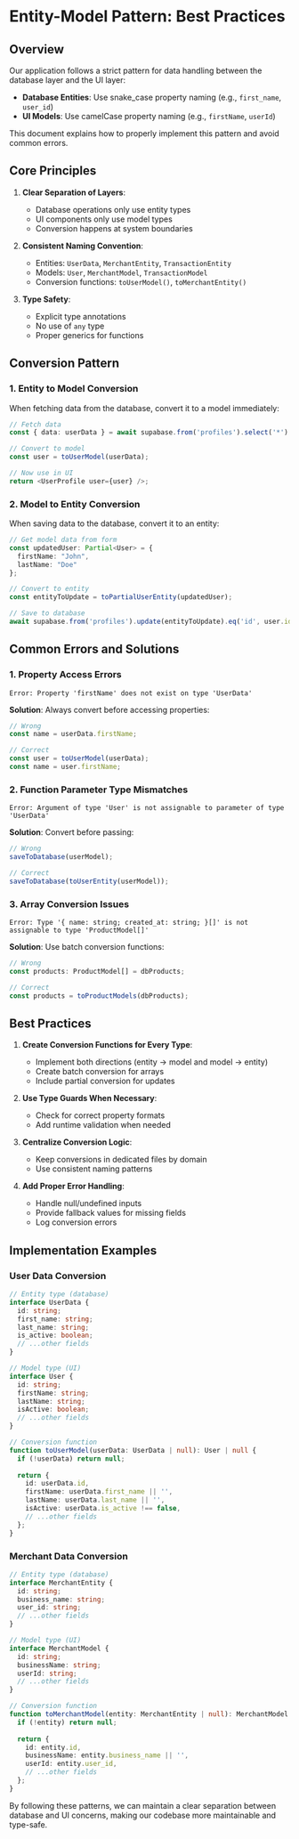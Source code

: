 # Entity-Model Pattern: Best Practices

## Overview

Our application follows a strict pattern for data handling between the database layer and the UI layer:

- **Database Entities**: Use snake_case property naming (e.g., `first_name`, `user_id`)
- **UI Models**: Use camelCase property naming (e.g., `firstName`, `userId`)

This document explains how to properly implement this pattern and avoid common errors.

## Core Principles

1. **Clear Separation of Layers**:
   - Database operations only use entity types
   - UI components only use model types
   - Conversion happens at system boundaries

2. **Consistent Naming Convention**:
   - Entities: `UserData`, `MerchantEntity`, `TransactionEntity`
   - Models: `User`, `MerchantModel`, `TransactionModel`
   - Conversion functions: `toUserModel()`, `toMerchantEntity()`

3. **Type Safety**:
   - Explicit type annotations
   - No use of `any` type
   - Proper generics for functions

## Conversion Pattern

### 1. Entity to Model Conversion

When fetching data from the database, convert it to a model immediately:

```typescript
// Fetch data
const { data: userData } = await supabase.from('profiles').select('*').single();

// Convert to model
const user = toUserModel(userData);

// Now use in UI
return <UserProfile user={user} />;
```

### 2. Model to Entity Conversion

When saving data to the database, convert it to an entity:

```typescript
// Get model data from form
const updatedUser: Partial<User> = {
  firstName: "John",
  lastName: "Doe"
};

// Convert to entity
const entityToUpdate = toPartialUserEntity(updatedUser);

// Save to database
await supabase.from('profiles').update(entityToUpdate).eq('id', user.id);
```

## Common Errors and Solutions

### 1. Property Access Errors

```
Error: Property 'firstName' does not exist on type 'UserData'
```

**Solution**: Always convert before accessing properties:

```typescript
// Wrong
const name = userData.firstName;

// Correct
const user = toUserModel(userData);
const name = user.firstName;
```

### 2. Function Parameter Type Mismatches

```
Error: Argument of type 'User' is not assignable to parameter of type 'UserData'
```

**Solution**: Convert before passing:

```typescript
// Wrong
saveToDatabase(userModel);

// Correct
saveToDatabase(toUserEntity(userModel));
```

### 3. Array Conversion Issues

```
Error: Type '{ name: string; created_at: string; }[]' is not assignable to type 'ProductModel[]'
```

**Solution**: Use batch conversion functions:

```typescript
// Wrong
const products: ProductModel[] = dbProducts;

// Correct
const products = toProductModels(dbProducts);
```

## Best Practices

1. **Create Conversion Functions for Every Type**:
   - Implement both directions (entity → model and model → entity)
   - Create batch conversion for arrays
   - Include partial conversion for updates

2. **Use Type Guards When Necessary**:
   - Check for correct property formats
   - Add runtime validation when needed

3. **Centralize Conversion Logic**:
   - Keep conversions in dedicated files by domain
   - Use consistent naming patterns

4. **Add Proper Error Handling**:
   - Handle null/undefined inputs
   - Provide fallback values for missing fields
   - Log conversion errors

## Implementation Examples

### User Data Conversion

```typescript
// Entity type (database)
interface UserData {
  id: string;
  first_name: string;
  last_name: string;
  is_active: boolean;
  // ...other fields
}

// Model type (UI)
interface User {
  id: string;
  firstName: string;
  lastName: string;
  isActive: boolean;
  // ...other fields
}

// Conversion function
function toUserModel(userData: UserData | null): User | null {
  if (!userData) return null;
  
  return {
    id: userData.id,
    firstName: userData.first_name || '',
    lastName: userData.last_name || '',
    isActive: userData.is_active !== false,
    // ...other fields
  };
}
```

### Merchant Data Conversion

```typescript
// Entity type (database)
interface MerchantEntity {
  id: string;
  business_name: string;
  user_id: string;
  // ...other fields
}

// Model type (UI)
interface MerchantModel {
  id: string;
  businessName: string;
  userId: string;
  // ...other fields
}

// Conversion function
function toMerchantModel(entity: MerchantEntity | null): MerchantModel | null {
  if (!entity) return null;
  
  return {
    id: entity.id,
    businessName: entity.business_name || '',
    userId: entity.user_id,
    // ...other fields
  };
}
```

By following these patterns, we can maintain a clear separation between database and UI concerns, making our codebase more maintainable and type-safe.
